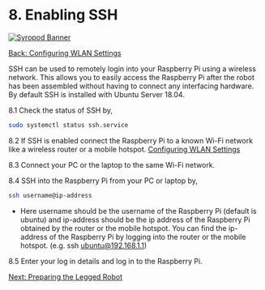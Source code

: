 # 8. Enabling SSH

[![Syropod Banner](https://i.imgur.com/QyMTwG3.jpg "CSIRO Robotics")](https://research.csiro.au/robotics/)

[Back: Configuring WLAN Settings](shc_raspi_configure_wlan.md)

SSH can be used to remotely login into your Raspberry Pi using a wireless network. This allows you to easily access the Raspberry Pi after the robot has been assembled without having to connect any interfacing hardware. By default SSH is installed with Ubuntu Server 18.04.

8.1 Check the status of SSH by,

```bash
sudo systemctl status ssh.service
```

8.2 If SSH is enabled connect the Raspberry Pi to a known Wi-Fi network like a wireless router or a mobile hotspot. [Configuring WLAN Settings](shc_raspi_configure_wlan.md)

8.3 Connect your PC or the laptop to the same Wi-Fi network.

8.4 SSH into the Raspberry Pi from your PC or laptop by,

```bash
ssh username@ip-address
```

* Here username should be the username of the Raspberry Pi (default is ubuntu) and ip-address should be the ip address of the Raspberry Pi obtained by the router or the mobile hotspot. You can find the ip-address of the Raspberry Pi by logging into the router or the mobile hotspot. (e.g. ssh ubuntu@192.168.1.1)

8.5 Enter your log in details and log in to the Raspberry Pi.

[Next: Preparing the Legged Robot](shc_raspi_prepare_hexapod.md)
